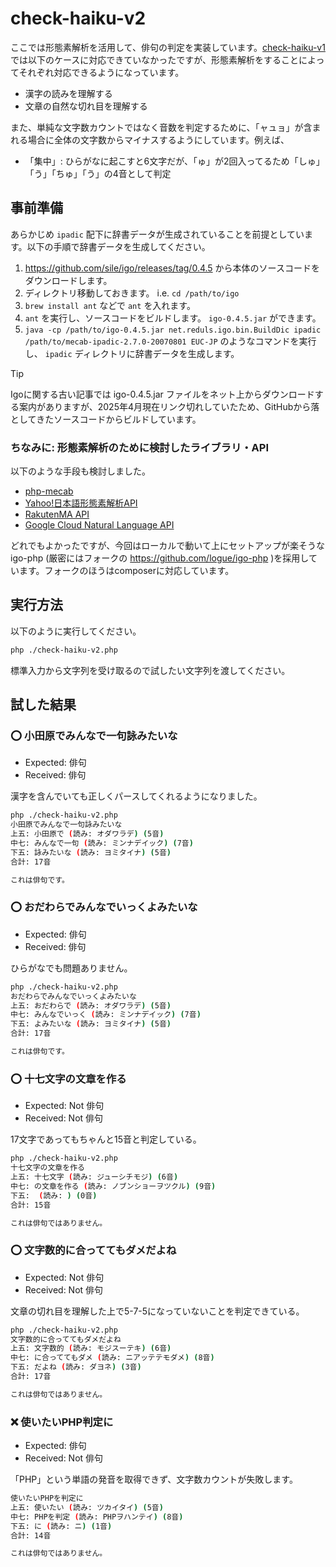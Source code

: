 # check-haiku-v2

ここでは形態素解析を活用して、俳句の判定を実装しています。[check-haiku-v1](https://github.com/stefafafan/phpcon-odawara-2025-talk/tree/main/check-haiku-v1)では以下のケースに対応できていなかったですが、形態素解析をすることによってそれぞれ対応できるようになっています。

- 漢字の読みを理解する
- 文章の自然な切れ目を理解する

また、単純な文字数カウントではなく音数を判定するために、「ャュョ」が含まれる場合に全体の文字数からマイナスするようにしています。例えば、
- 「集中」: ひらがなに起こすと6文字だが、「ゅ」が2回入ってるため「しゅ」「う」「ちゅ」「う」の4音として判定

## 事前準備

あらかじめ `ipadic` 配下に辞書データが生成されていることを前提としています。以下の手順で辞書データを生成してください。

1. https://github.com/sile/igo/releases/tag/0.4.5 から本体のソースコードをダウンロードします。
2. ディレクトリ移動しておきます。 i.e. `cd /path/to/igo` 
3. `brew install ant` などで `ant` を入れます。
4. `ant` を実行し、ソースコードをビルドします。 `igo-0.4.5.jar` ができます。
5. `java -cp /path/to/igo-0.4.5.jar net.reduls.igo.bin.BuildDic ipadic /path/to/mecab-ipadic-2.7.0-20070801 EUC-JP` のようなコマンドを実行し、 `ipadic` ディレクトリに辞書データを生成します。

> [!TIP]
> Igoに関する古い記事では igo-0.4.5.jar ファイルをネット上からダウンロードする案内がありますが、2025年4月現在リンク切れしていたため、GitHubから落としてきたソースコードからビルドしています。

### ちなみに: 形態素解析のために検討したライブラリ・API

以下のような手段も検討しました。

- [php-mecab](https://github.com/rsky/php-mecab)
- [Yahoo!日本語形態素解析API](https://developer.yahoo.co.jp/webapi/jlp/ma/v2/parse.html)
- [RakutenMA API](https://www.apibank.jp/ApiBank/api/detail?api_no=1028&api_type=I)
- [Google Cloud Natural Language API](https://cloud.google.com/natural-language)

どれでもよかったですが、今回はローカルで動いて上にセットアップが楽そうな igo-php (厳密にはフォークの https://github.com/logue/igo-php )を採用しています。フォークのほうはcomposerに対応しています。

## 実行方法

以下のように実行してください。

```sh
php ./check-haiku-v2.php
```

標準入力から文字列を受け取るので試したい文字列を渡してください。

## 試した結果

### :o: 小田原でみんなで一句詠みたいな

- Expected: 俳句
- Received: 俳句

漢字を含んでいても正しくパースしてくれるようになりました。

```sh
php ./check-haiku-v2.php
小田原でみんなで一句詠みたいな
上五: 小田原で (読み: オダワラデ) (5音)
中七: みんなで一句 (読み: ミンナデイック) (7音)
下五: 詠みたいな (読み: ヨミタイナ) (5音)
合計: 17音

これは俳句です。
```

### :o: おだわらでみんなでいっくよみたいな

- Expected: 俳句
- Received: 俳句

ひらがなでも問題ありません。

```sh
php ./check-haiku-v2.php
おだわらでみんなでいっくよみたいな
上五: おだわらで (読み: オダワラデ) (5音)
中七: みんなでいっく (読み: ミンナデイック) (7音)
下五: よみたいな (読み: ヨミタイナ) (5音)
合計: 17音

これは俳句です。
```

### :o: 十七文字の文章を作る

- Expected: Not 俳句
- Received: Not 俳句

17文字であってもちゃんと15音と判定している。

```sh
php ./check-haiku-v2.php
十七文字の文章を作る
上五: 十七文字 (読み: ジューシチモジ) (6音)
中七: の文章を作る (読み: ノブンショーヲツクル) (9音)
下五:  (読み: ) (0音)
合計: 15音

これは俳句ではありません。
```

### :o: 文字数的に合っててもダメだよね

- Expected: Not 俳句
- Received: Not 俳句

文章の切れ目を理解した上で5-7-5になっていないことを判定できている。

```sh
php ./check-haiku-v2.php
文字数的に合っててもダメだよね
上五: 文字数的 (読み: モジスーテキ) (6音)
中七: に合っててもダメ (読み: ニアッテテモダメ) (8音)
下五: だよね (読み: ダヨネ) (3音)
合計: 17音

これは俳句ではありません。
```

### :x: 使いたいPHP判定に

- Expected: 俳句
- Received: Not 俳句

「PHP」という単語の発音を取得できず、文字数カウントが失敗します。

```sh
使いたいPHPを判定に
上五: 使いたい (読み: ツカイタイ) (5音)
中七: PHPを判定 (読み: PHPヲハンテイ) (8音)
下五: に (読み: ニ) (1音)
合計: 14音

これは俳句ではありません。
```
